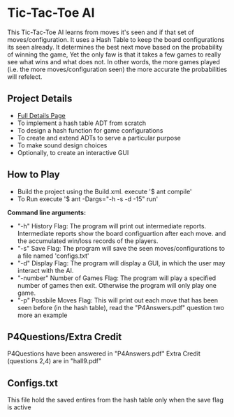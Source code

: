 Tic-Tac-Toe AI
=================

This Tic-Tac-Toe AI learns from moves it's seen and if that set of moves/configuration. It uses a Hash Table to keep the board configurations its seen already. It determines the best next move based on the probability of winning the game, Yet the only faw is that it takes a few games to really see what wins and what does not. In other words, the more games played (i.e. the more moves/configuration seen) the more accurate the probabilities will refelect.


Project Details
-----------

* [Full Details Page](http://www.csee.umbc.edu/courses/undergraduate/341/spring12/projects/project4/index.shtml)
* To implement a hash table ADT from scratch
* To design a hash function for game configurations 
* To create and extend ADTs to serve a particular purpose
* To make sound design choices
* Optionally, to create an interactive GUI



How to Play
-----------

* Build the project using the Build.xml. execute '$ ant compile'
* To Run execute '$ ant -Dargs="-h -s -d -15" run'

**Command line arguments:**
* "-h" History Flag: The program will print out intermediate reports. Intermediate reports show the board configuartion after each move. and the accumulated win/loss records of the players.
* "-s" Save Flag: The program will save the seen moves/configurations to a file named 'configs.txt'
* "-d" Display Flag: The program will display a GUI, in which the user may interact with the AI.
* "-number" Number of Games Flag: The program will play a specified number of games then exit. Otherwise the program will only play one game. 
* "-p" Possbile Moves Flag: This will print out each move that has been seen before (in the hash table), read the "P4Answers.pdf" question two more an example



P4Questions/Extra Credit
------------
P4Questions have been answered in "P4Answers.pdf"
Extra Credit (questions 2,4) are in "hall9.pdf"



Configs.txt
------------
This file hold the saved entires from the hash table only when the save flag is active